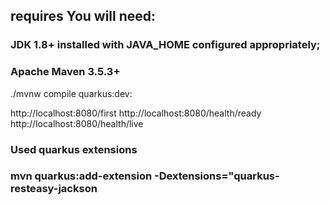 ## requires You will need:

### JDK 1.8+ installed with JAVA_HOME configured appropriately;
### Apache Maven 3.5.3+

./mvnw compile quarkus:dev:

http://localhost:8080/first
http://localhost:8080/health/ready
http://localhost:8080/health/live

### Used quarkus extensions 
### mvn quarkus:add-extension -Dextensions="quarkus-resteasy-jackson